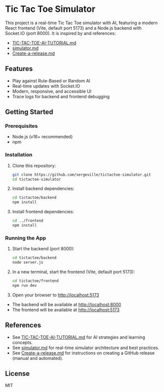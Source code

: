# Tic Tac Toe Simulator

This project is a real-time Tic Tac Toe simulator with AI, featuring a modern React frontend (Vite, default port 5173) and a Node.js backend with Socket.IO (port 8000). It is inspired by and references:

- [TIC-TAC-TOE-AI-TUTORIAL.md](./TIC-TAC-TOE-AI-TUTORIAL.md)
- [simulator.md](./simulator.md)
- [Create-a-release.md](./Create-a-release.md)

## Features
- Play against Rule-Based or Random AI
- Real-time updates with Socket.IO
- Modern, responsive, and accessible UI
- Trace logs for backend and frontend debugging

## Getting Started

### Prerequisites
- Node.js (v16+ recommended)
- npm

### Installation
1. Clone this repository:
   ```bash
   git clone https://github.com/sergeville/tictactoe-simulator.git
   cd tictactoe-simulator
   ```
2. Install backend dependencies:
   ```bash
   cd tictactoe/backend
   npm install
   ```
3. Install frontend dependencies:
   ```bash
   cd ../frontend
   npm install
   ```

### Running the App
1. Start the backend (port 8000):
   ```bash
   cd tictactoe/backend
   node server.js
   ```
2. In a new terminal, start the frontend (Vite, default port 5173):
   ```bash
   cd tictactoe/frontend
   npm run dev
   ```
3. Open your browser to [http://localhost:5173](http://localhost:5173)

- The backend will be available at [http://localhost:8000](http://localhost:8000)
- The frontend will be available at [http://localhost:5173](http://localhost:5173)

## References
- See [TIC-TAC-TOE-AI-TUTORIAL.md](./TIC-TAC-TOE-AI-TUTORIAL.md) for AI strategies and learning concepts.
- See [simulator.md](./simulator.md) for real-time simulator architecture and best practices.
- See [Create-a-release.md](./Create-a-release.md) for instructions on creating a GitHub release (manual and automated).

## License
MIT 